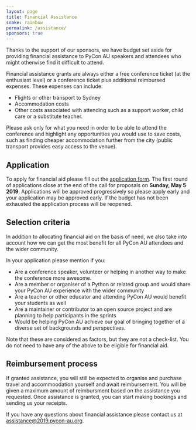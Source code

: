 ```yaml
---
layout: page
title: Financial Assistance
snake: rainbow
permalink: /assistance/
sponsors: true
---
```


Thanks to the support of our sponsors, we have budget set aside for providing financial assistance to PyCon AU speakers and attendees who might otherwise find it difficult to attend.

Financial assistance grants are always either a free conference ticket (at the enthusiast level) or a conference ticket plus additional reimbursed expenses. These expenses can include:
* Flights or other transport to Sydney
* Accommodation costs
* Other costs associated with attending such as a support worker, child care or a substitute teacher.

Please ask only for what you need in order to be able to attend the conference and highlight any opportunities you would use to save costs, such as finding cheaper accommodation further from the city (public transport provides easy access to the venue).

## Application

To apply for financial aid please fill out the [application form](https://forms.gle/9CzQdEsertyAJkeD9).
The first round of applications close at the end of the call for proposals on **Sunday, May 5 2019**. Applications will be approved progressively so please apply early and your application may be approved early. If the budget has not been exhausted the application process will be reopened.

## Selection criteria

In addition to allocating financial aid on the basis of need, we also take into account how we can get the most benefit for all PyCon AU attendees and the wider community.

In your application please mention if you:
* Are a conference speaker, volunteer or helping in another way to make the conference more awesome.
* Are a member or organiser of a Python or related group and would share your PyCon AU experience with the wider community
* Are a teacher or other educator and attending PyCon AU would benefit your students as well
* Are a maintainer or contributor to an open source project and are planning to help participants in the sprints
* Would be helping PyCon AU achieve our goal of bringing together of a diverse set of backgrounds and perspectives.

Note that these are considered as factors, but they are not a check-list. You do not need to have any of the above to be eligible for financial aid.

## Reimbursement process

If granted assistance, you will still be expected to organise and purchase travel and accommoodation yourself and await reimbursement. You will be given a maximum amount of reimbursment based on the assistance you requested. Once assistance is granted, you can start making bookings and sending us your receipts.

If you have any questions about financial assistance please contact us at [assistance@2019.pycon-au.org](mailto:assistance@2019.pycon-au.org).
